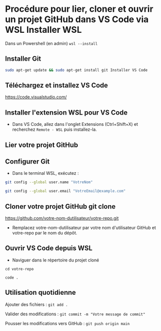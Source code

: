 # Procédure pour lier, cloner et ouvrir un projet GitHub dans VS Code via WSL Installer WSL

Dans un Powershell (en admin) `wsl --install`
## Installer Git
```bash
sudo apt-get update && sudo apt-get install git Installer VS Code
```

## Téléchargez et installez VS Code

https://code.visualstudio.com/

## Installer l'extension WSL pour VS Code
* Dans VS Code, allez dans l'onglet Extensions (Ctrl+Shift+X) et recherchez `Remote - WSL` puis installez-la.

## Lier votre projet GitHub
## Configurer Git
* Dans le terminal WSL, exécutez :
```bash
git config --global user.name "VotreNom" 
```
```bash
git config --global user.email "VotreEmail@example.com" 
```
## Cloner votre projet GitHub git clone 
https://github.com/votre-nom-dutilisateur/votre-repo.git

* Remplacez votre-nom-dutilisateur par votre nom d'utilisateur GitHub et votre-repo par le nom du dépôt.


## Ouvrir VS Code depuis WSL
* Naviguer dans le répertoire du projet cloné

`cd votre-repo` 

`code . `

## Utilisation quotidienne

Ajouter des fichiers : `git add .`

Valider des modifications : `git commit -m "Votre message de commit"`

Pousser les modifications vers GitHub : `git push origin main`
